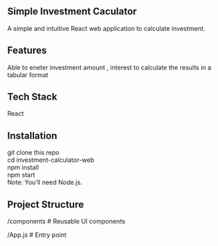 ## Simple Investment Caculator<br/>
A simple and intuitive React web application to calculate investment.<br/>

## Features<br/>
Able to eneter investment amount , interest to calculate the results in a tabular format<br/>

## Tech Stack<br/>
React <br/>

## Installation<br/>
git clone this repo<br/>
cd investment-calculator-web<br/>
npm install<br/>
npm start<br/>
Note: You’ll need Node.js.<br/>

## Project Structure <br/>

/components      # Reusable UI components <br/>
 
/App.js          # Entry point  
